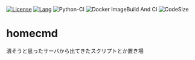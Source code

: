 [![License](https://img.shields.io/github/license/ryuichi1208/homecmd)](LICENSE)
[![Lang](https://img.shields.io/github/languages/count/ryuichi1208/homecmd?style=plastic)](LICENSE)
![Python-CI](https://github.com/ryuichi1208/homecmd/workflows/Python-CI/badge.svg)
![Docker ImageBuild And CI](https://github.com/ryuichi1208/homecmd/workflows/Docker%20ImageBuild%20And%20CI/badge.svg)
![CodeSize](https://img.shields.io/github/languages/code-size/ryuichi1208/homecmd)

# homecmd

潰そうと思ったサーバから出てきたスクリプトとか置き場
